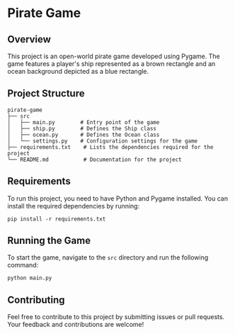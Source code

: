 # Pirate Game

## Overview
This project is an open-world pirate game developed using Pygame. The game features a player's ship represented as a brown rectangle and an ocean background depicted as a blue rectangle.

## Project Structure
```
pirate-game
├── src
│   ├── main.py        # Entry point of the game
│   ├── ship.py        # Defines the Ship class
│   ├── ocean.py       # Defines the Ocean class
│   └── settings.py    # Configuration settings for the game
├── requirements.txt    # Lists the dependencies required for the project
└── README.md           # Documentation for the project
```

## Requirements
To run this project, you need to have Python and Pygame installed. You can install the required dependencies by running:

```
pip install -r requirements.txt
```

## Running the Game
To start the game, navigate to the `src` directory and run the following command:

```
python main.py
```

## Contributing
Feel free to contribute to this project by submitting issues or pull requests. Your feedback and contributions are welcome!